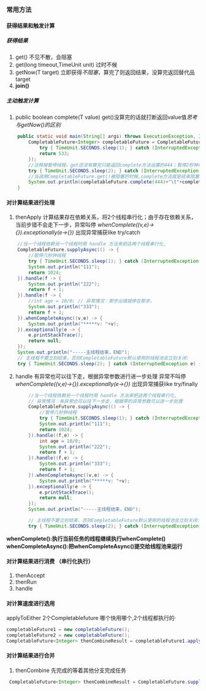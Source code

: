 ### 常用方法

#### 获得结果和触发计算
##### 获得结果
1. get() 不见不散，会阻塞
2. get(long timeout,TimeUnit unit) 过时不候
3. getNow(T target) 立即获得*不阻塞*，算完了则返回结果，没算完返回替代品target
4. **join()**

##### 主动触发计算
1. public boolean complete(T value) get()没算完的话就打断返回value值*思考与getNow()的区别*
```java
    public static void main(String[] args) throws ExecutionException, InterruptedException{
        CompletableFuture<Integer> completableFuture = CompletableFuture.supplyAsync(() -> {
            try { TimeUnit.SECONDS.sleep(1); } catch (InterruptedException e) { e.printStackTrace(); }
            return 533;
        });
        //注释掉暂停线程，get还没有算完只能返回complete方法设置的444；暂停2秒钟线程，异步线程能够计算完成返回get
        try { TimeUnit.SECONDS.sleep(2); } catch (InterruptedException e) { e.printStackTrace(); }
        //当调用CompletableFuture.get()被阻塞的时候,complete方法就是结束阻塞并get()获取设置的complete里面的值.
        System.out.println(completableFuture.complete(444)+"\t"+completableFuture.get()); 
    }
```
#### 对计算结果进行处理
1. thenApply 计算结果存在依赖关系，将2个线程串行化；由于存在依赖关系，当前步错不会走下一步，异常叫停  *whenComplete((v,e)->{}).exceptionally(e->{})* 出现异常捕获like try/catch
```java
    //当一个线程依赖另一个线程时用 handle 方法来把这两个线程串行化,
    CompletableFuture.supplyAsync(() -> {
        //暂停几秒钟线程
        try { TimeUnit.SECONDS.sleep(1); } catch (InterruptedException e) { e.printStackTrace(); }
        System.out.println("111");
        return 1024;
    }).handle(f -> {
        System.out.println("222");
        return f + 1;
    }).handle(f -> {
        //int age = 10/0; // 异常情况：那步出错就停在那步。
        System.out.println("333");
        return f + 1;
    }).whenCompleteAsync((v,e) -> {
        System.out.println("*****v: "+v);
    }).exceptionally(e -> {
        e.printStackTrace();
        return null;
    });
    System.out.println("-----主线程结束，END");
    // 主线程不要立刻结束，否则CompletableFuture默认使用的线程池会立刻关闭:
    try { TimeUnit.SECONDS.sleep(2); } catch (InterruptedException e) { e.printStackTrace(); }
```
2. handle 有异常也可以往下走，根据异常参数进行进一步处理   异常不叫停  *whenComplete((v,e)->{}).exceptionally(e->{})* 出现异常捕获like try/finally
```java
        //当一个线程依赖另一个线程时用 handle 方法来把这两个线程串行化,
        // 异常情况：有异常也可以往下一步走，根据带的异常参数可以进一步处理
        CompletableFuture.supplyAsync(() -> {
            //暂停几秒钟线程
            try { TimeUnit.SECONDS.sleep(1); } catch (InterruptedException e) { e.printStackTrace(); }
            System.out.println("111");
            return 1024;
        }).handle((f,e) -> {
            int age = 10/0;
            System.out.println("222");
            return f + 1;
        }).handle((f,e) -> {
            System.out.println("333");
            return f + 1;
        }).whenCompleteAsync((v,e) -> {
            System.out.println("*****v: "+v);
        }).exceptionally(e -> {
            e.printStackTrace();
            return null;
        });
        System.out.println("-----主线程结束，END");

        // 主线程不要立刻结束，否则CompletableFuture默认使用的线程池会立刻关闭:
        try { TimeUnit.SECONDS.sleep(2); } catch (InterruptedException e) { e.printStackTrace(); }
```

**whenComplete():执行当前任务的线程继续执行whenComplete()**
**whenCompleteAsync():把whenCompleteAsync()提交给线程池来运行**

#### 对计算结果进行消费 （串行化执行）
1. thenAccept
2. thenRun
3. handle

#### 对计算速度进行选用
applyToEither 2个Completablefuture 哪个快用哪个,2个线程都执行的·
```java
completableFuture1 = new completableFuture();
completableFuture2 = new completableFuture();
CompletableFuture<Integer> thenCombineResult = completableFuture1.applyToEither(completableFuture2, f -> {return f + 1;});
```

#### 对计算结果进行合并 
1. thenCombine 先完成的等着其他分支完成任务
```java
 CompletableFuture<Integer> thenCombineResult = CompletableFuture.supplyAsync(() -> 10).thenCombine(CompletableFuture.supplyAsync(() -> 20), (x, y) -> x + y).thenCombine(CompletableFuture.supplyAsync(() -> 30), (a, b) -> a + b);
```


